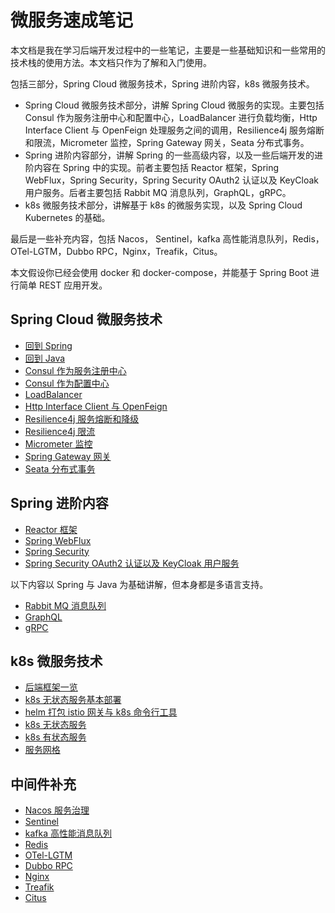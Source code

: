 # 微服务速成笔记

本文档是我在学习后端开发过程中的一些笔记，主要是一些基础知识和一些常用的技术栈的使用方法。本文档只作为了解和入门使用。

包括三部分，Spring Cloud 微服务技术，Spring 进阶内容，k8s 微服务技术。

- Spring Cloud 微服务技术部分，讲解 Spring Cloud 微服务的实现。主要包括 Consul 作为服务注册中心和配置中心，LoadBalancer 进行负载均衡，Http Interface Client 与 OpenFeign 处理服务之间的调用，Resilience4j 服务熔断和限流，Micrometer 监控，Spring Gateway 网关，Seata 分布式事务。
- Spring 进阶内容部分，讲解 Spring 的一些高级内容，以及一些后端开发的进阶内容在 Spring 中的实现。前者主要包括 Reactor 框架，Spring WebFlux，Spring Security，Spring Security OAuth2 认证以及 KeyCloak 用户服务。后者主要包括 Rabbit MQ 消息队列，GraphQL，gRPC。
- k8s 微服务技术部分，讲解基于 k8s 的微服务实现，以及 Spring Cloud Kubernetes 的基础。

最后是一些补充内容，包括 Nacos， Sentinel，kafka 高性能消息队列，Redis，OTel-LGTM，Dubbo RPC，Nginx，Treafik，Citus。

本文假设你已经会使用 docker 和 docker-compose，并能基于 Spring Boot 进行简单 REST 应用开发。

## Spring Cloud 微服务技术

- [回到 Spring](01.md)
- [回到 Java](02.md)
- [Consul 作为服务注册中心](03.md)
- [Consul 作为配置中心](04.md)
- [LoadBalancer](05.md)
- [Http Interface Client 与 OpenFeign](06.md)
- [Resilience4j 服务熔断和降级](07.md)
- [Resilience4j 限流](08.md)
- [Micrometer 监控](09.md)
- [Spring Gateway 网关](10.md)
- [Seata 分布式事务](11.md)

## Spring 进阶内容

- [Reactor 框架](12.md)
- [Spring WebFlux](13.md)
- [Spring Security](14.md)
- [Spring Security OAuth2 认证以及 KeyCloak 用户服务](15.md)

以下内容以 Spring 与 Java 为基础讲解，但本身都是多语言支持。

- [Rabbit MQ 消息队列](16.md)
- [GraphQL](17.md)
- [gRPC](18.md)

## k8s 微服务技术

- [后端框架一览](19.md)
- [k8s 无状态服务基本部署](20.md)
- [helm 打包 istio 网关与 k8s 命令行工具](21.md)
- [k8s 无状态服务](22.md)
- [k8s 有状态服务](23.md)
- [服务网格](24.md)

## 中间件补充

- [Nacos 服务治理](25.md)
- [Sentinel](26.md)
- [kafka 高性能消息队列](27.md)
- [Redis](28.md)
- [OTel-LGTM](29.md)
- [Dubbo RPC](30.md)
- [Nginx](31.md)
- [Treafik](32.md)
- [Citus](33.md)
